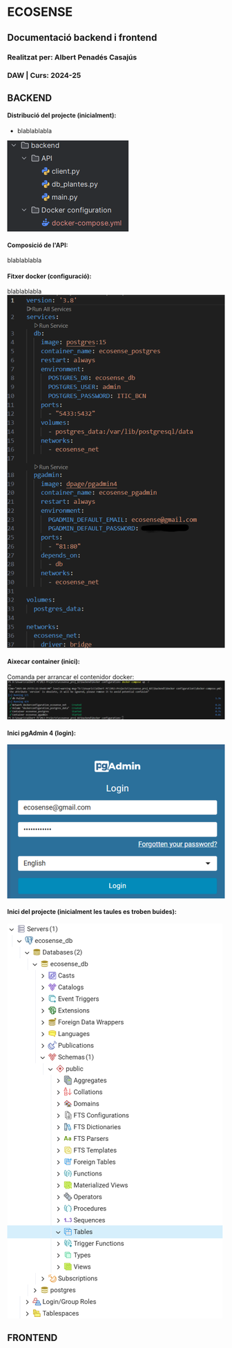 # ECOSENSE
## Documentació backend i frontend 
### Realitzat per: Albert Penadés Casajús
### DAW |  Curs: 2024-25 


## BACKEND
####  Distribució del projecte (inicialment):

- blablablabla

![Inici.png](img.png)

#### Composició de l'API:
blablablabla


#### Fitxer docker (configuració):
blablablabla
![Configuracio ficher docker-compose.yml](image-3.png)

#### Aixecar container (inici):
Comanda per arrancar el contenidor docker:
![Aixecar container](image-1.png)

#### Inici pgAdmin 4 (login):
![login pgadmin 4](image-2.png)

#### Inici del projecte (inicialment les taules es troben buides):
![Projecte amb pgAdmin 4](image-4.png)











## FRONTEND